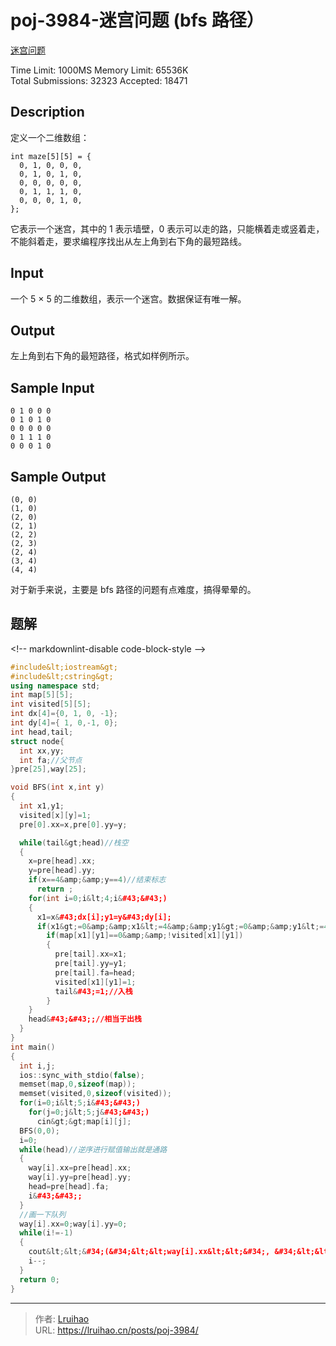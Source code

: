 # poj-3984-迷宫问题 (bfs 路径）


[迷宫问题](http://poj.org/problem?id=3984)

Time Limit: 1000MS Memory Limit: 65536K  
Total Submissions: 32323 Accepted: 18471

## Description

定义一个二维数组：

    int maze[5][5] = {
      0, 1, 0, 0, 0,
      0, 1, 0, 1, 0,
      0, 0, 0, 0, 0,
      0, 1, 1, 1, 0,
      0, 0, 0, 1, 0,
    };

它表示一个迷宫，其中的 1 表示墙壁，0 表示可以走的路，只能横着走或竖着走，不能斜着走，要求编程序找出从左上角到右下角的最短路线。

## Input

一个 5 × 5 的二维数组，表示一个迷宫。数据保证有唯一解。

## Output

左上角到右下角的最短路径，格式如样例所示。

## Sample Input

    0 1 0 0 0
    0 1 0 1 0
    0 0 0 0 0
    0 1 1 1 0
    0 0 0 1 0

## Sample Output

    (0, 0)
    (1, 0)
    (2, 0)
    (2, 1)
    (2, 2)
    (2, 3)
    (2, 4)
    (3, 4)
    (4, 4)

对于新手来说，主要是 bfs 路径的问题有点难度，搞得晕晕的。

## 题解

&lt;!-- markdownlint-disable code-block-style --&gt;

```cpp
#include&lt;iostream&gt;
#include&lt;cstring&gt;
using namespace std;
int map[5][5];
int visited[5][5];
int dx[4]={0, 1, 0, -1};
int dy[4]={ 1, 0,-1, 0};
int head,tail;
struct node{
  int xx,yy;
  int fa;//父节点
}pre[25],way[25];

void BFS(int x,int y)
{
  int x1,y1;
  visited[x][y]=1;
  pre[0].xx=x,pre[0].yy=y;

  while(tail&gt;head)//栈空
  {
    x=pre[head].xx;
    y=pre[head].yy;
    if(x==4&amp;&amp;y==4)//结束标志
      return ;
    for(int i=0;i&lt;4;i&#43;&#43;)
    {
      x1=x&#43;dx[i];y1=y&#43;dy[i];
      if(x1&gt;=0&amp;&amp;x1&lt;=4&amp;&amp;y1&gt;=0&amp;&amp;y1&lt;=4)
        if(map[x1][y1]==0&amp;&amp;!visited[x1][y1])
        {
          pre[tail].xx=x1;
          pre[tail].yy=y1;
          pre[tail].fa=head;
          visited[x1][y1]=1;
          tail&#43;=1;//入栈
        }
    }
    head&#43;&#43;;//相当于出栈
  }
}
int main()
{
  int i,j;
  ios::sync_with_stdio(false);
  memset(map,0,sizeof(map));
  memset(visited,0,sizeof(visited));
  for(i=0;i&lt;5;i&#43;&#43;)
    for(j=0;j&lt;5;j&#43;&#43;)
      cin&gt;&gt;map[i][j];
  BFS(0,0);
  i=0;
  while(head)//逆序进行赋值输出就是通路
  {
    way[i].xx=pre[head].xx;
    way[i].yy=pre[head].yy;
    head=pre[head].fa;
    i&#43;&#43;;
  }
  //画一下队列
  way[i].xx=0;way[i].yy=0;
  while(i!=-1)
  {
    cout&lt;&lt;&#34;(&#34;&lt;&lt;way[i].xx&lt;&lt;&#34;, &#34;&lt;&lt;way[i].yy&lt;&lt;&#34;)&#34;&lt;&lt;endl;
    i--;
  }
  return 0;
}
```


---

> 作者: [Lruihao](https://github.com/Lruihao)  
> URL: https://lruihao.cn/posts/poj-3984/  

